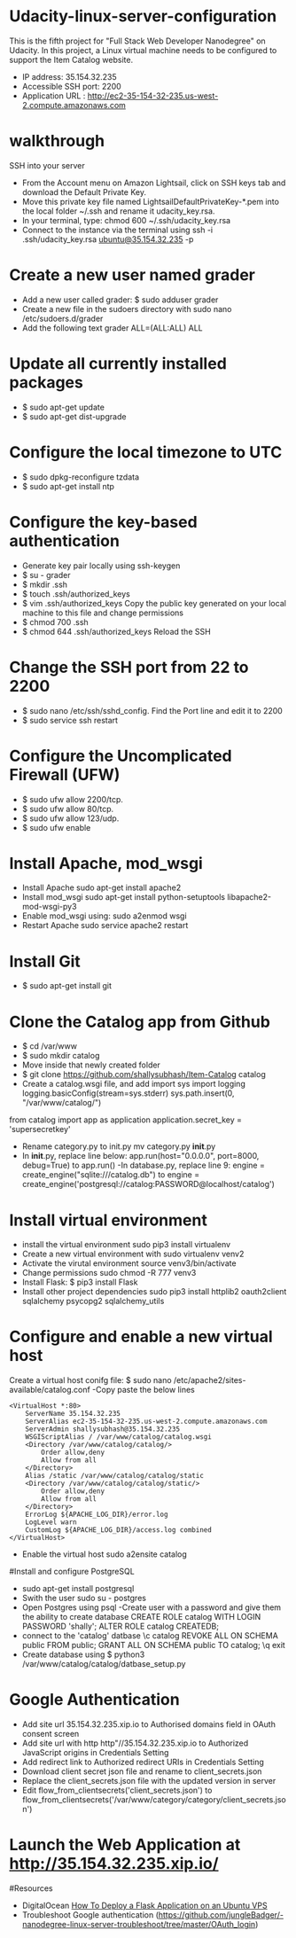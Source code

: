 # Udacity-linux-server-configuration
This is the fifth project for "Full Stack Web Developer Nanodegree" on Udacity. In this project, a Linux virtual machine needs to be configured to support the Item Catalog website.
- IP address: 35.154.32.235
- Accessible SSH port: 2200
- Application URL : http://ec2-35-154-32-235.us-west-2.compute.amazonaws.com
# walkthrough
SSH into your server
- From the Account menu on Amazon Lightsail, click on SSH keys tab and download the Default Private Key.
- Move this private key file named LightsailDefaultPrivateKey-*.pem into the local folder ~/.ssh and rename it udacity_key.rsa.
- In your terminal, type: chmod 600 ~/.ssh/udacity_key.rsa
- Connect to the instance via the terminal using ssh -i .ssh/udacity_key.rsa ubuntu@35.154.32.235 -p
# Create a new user named grader
- Add a new user called grader: $ sudo adduser grader
- Create a new file in the sudoers directory with sudo nano /etc/sudoers.d/grader
- Add the following text grader ALL=(ALL:ALL) ALL
# Update all currently installed packages
- $ sudo apt-get update
- $ sudo apt-get dist-upgrade
# Configure the local timezone to UTC
- $ sudo dpkg-reconfigure tzdata
- $ sudo apt-get install ntp
# Configure the key-based authentication
- Generate key pair locally using ssh-keygen
- $ su - grader
- $ mkdir .ssh
- $ touch .ssh/authorized_keys
- $ vim .ssh/authorized_keys
Copy the public key generated on your local machine to this file and change permissions
- $ chmod 700 .ssh
- $ chmod 644 .ssh/authorized_keys
Reload the SSH
# Change the SSH port from 22 to 2200
- $ sudo nano /etc/ssh/sshd_config. Find the Port line and edit it to 2200
- $ sudo service ssh restart
# Configure the Uncomplicated Firewall (UFW)
- $ sudo ufw allow 2200/tcp.
- $ sudo ufw allow 80/tcp.
- $ sudo ufw allow 123/udp.
- $ sudo ufw enable
# Install Apache, mod_wsgi
- Install Apache sudo apt-get install apache2
- Install mod_wsgi sudo apt-get install python-setuptools libapache2-mod-wsgi-py3
- Enable mod_wsgi using: sudo a2enmod wsgi
- Restart Apache sudo service apache2 restart
# Install Git
- $ sudo apt-get install git
# Clone the Catalog app from Github
- $ cd /var/www
- $ sudo mkdir catalog
- Move inside that newly created folder
- $ git clone https://github.com/shallysubhash/Item-Catalog catalog
- Create a catalog.wsgi file, and add
import sys
import logging
logging.basicConfig(stream=sys.stderr)
sys.path.insert(0, "/var/www/catalog/")

from catalog import app as application
application.secret_key = 'supersecretkey'
- Rename category.py to init.py mv category.py __init__.py
- In __init__.py, replace line below:
 app.run(host="0.0.0.0", port=8000, debug=True) to app.run()
 -In database.py, replace line 9:
 engine = create_engine("sqlite:///catalog.db") to engine = create_engine('postgresql://catalog:PASSWORD@localhost/catalog')

# Install virtual environment
- install the virtual environment sudo pip3 install virtualenv
- Create a new virtual environment with sudo virtualenv venv2
- Activate the virutal environment source venv3/bin/activate
- Change permissions sudo chmod -R 777 venv3
- Install Flask: $ pip3 install Flask
- Install other project dependencies
sudo pip3 install httplib2 oauth2client sqlalchemy psycopg2 sqlalchemy_utils

# Configure and enable a new virtual host
Create a virtual host conifg file: $ sudo nano /etc/apache2/sites-available/catalog.conf
-Copy paste the below lines
```
<VirtualHost *:80>
    ServerName 35.154.32.235
    ServerAlias ec2-35-154-32-235.us-west-2.compute.amazonaws.com
    ServerAdmin shallysubhash@35.154.32.235
    WSGIScriptAlias / /var/www/catalog/catalog.wsgi
    <Directory /var/www/catalog/catalog/>
        Order allow,deny
        Allow from all
    </Directory>
    Alias /static /var/www/catalog/catalog/static
    <Directory /var/www/catalog/catalog/static/>
        Order allow,deny
        Allow from all
    </Directory>
    ErrorLog ${APACHE_LOG_DIR}/error.log
    LogLevel warn
    CustomLog ${APACHE_LOG_DIR}/access.log combined
</VirtualHost>
```
- Enable the virtual host sudo a2ensite catalog

#Install and configure PostgreSQL
- sudo apt-get install postgresql
- Swith the user sudo su - postgres
- Open Postgres using psql
-Create user with a password and give them the ability to create database
CREATE ROLE catalog WITH LOGIN PASSWORD 'shally';
ALTER ROLE catalog CREATEDB;
- connect to the 'catalog' datbase \c catalog
REVOKE ALL ON SCHEMA public FROM public;
GRANT ALL ON SCHEMA public TO catalog;
\q
exit
- Create database using  $ python3 /var/www/catalog/catalog/datbase_setup.py
# Google Authentication
- Add site url 35.154.32.235.xip.io to Authorised domains field in OAuth consent screen
- Add site url with http http"//35.154.32.235.xip.io to Authorized JavaScript origins in Credentials Setting
- Add redirect link to Authorized redirect URIs in Credentials Setting
- Download client secret json file and rename to client_secrets.json
- Replace the client_secrets.json file with the updated version in server
- Edit flow_from_clientsecrets('client_secrets.json') to flow_from_clientsecrets('/var/www/category/category/client_secrets.json')

# Launch the Web Application at http://35.154.32.235.xip.io/

#Resources
- DigitalOcean [How To Deploy a Flask Application on an Ubuntu VPS](https://www.digitalocean.com/community/tutorials/how-to-deploy-a-flask-application-on-an-ubuntu-vps)
- Troubleshoot Google authentication (https://github.com/jungleBadger/-nanodegree-linux-server-troubleshoot/tree/master/OAuth_login)
